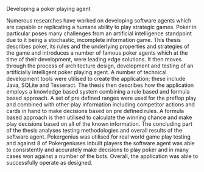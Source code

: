 Developing a poker playing agent

Numerous researches have worked on developing software agents which are capable or replicating a humans ability to play strategic games. Poker in particular poses many challenges from an artificial intelligence standpoint due to it being a stochastic, incomplete information game. This thesis describes poker, its rules and the underlying properties and strategies of the game and introduces a number of famous poker agents which at the time of their development, were leading edge solutions. It then moves through the process of architecture design, development and testing of an artificially intelligent poker playing agent. A number of technical development tools were utilised to create the application; these include Java, SQLite and Tesseract. The thesis then describes how the application employs a knowledge based system combining a rule based and formula based approach. A set of pre defined ranges were used for the preflop play and combined with other play information including competitor actions and cards in hand to make decisions based on pre defined rules. A formula based approach is then utilised to calculate the winning chance and make play decisions based on all of the known information. The concluding part of the thesis analyses testing methodologies and overall results of the software agent. Pokergenius was utilised for real world game play testing and against 8 of Pokergeniuses inbuilt players the software agent was able to consistently and accurately make decisions to play poker and in many cases won against a number of the bots. Overall, the application was able to successfully operate as designed. 
